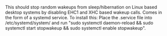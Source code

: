 This should stop random wakeups from sleep/hibernation on Linux based desktop systems by disabling EHC1 and XHC based wakeup calls. Comes in the form of a systemd service. To install this:
Place the .service file into /etc/systemd/system/ and run "sudo systemctl daemon-reload && sudo systemctl start stopwakeup && sudo systemctl enable stopwakeup".
